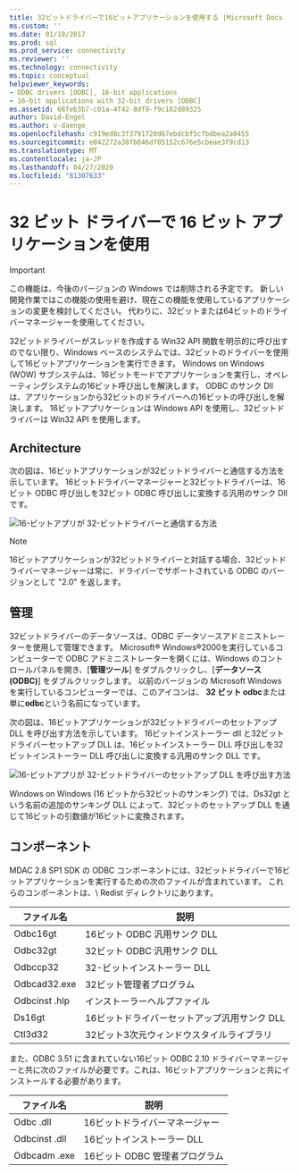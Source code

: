 ```yaml
---
title: 32ビットドライバーで16ビットアプリケーションを使用する |Microsoft Docs
ms.custom: ''
ms.date: 01/19/2017
ms.prod: sql
ms.prod_service: connectivity
ms.reviewer: ''
ms.technology: connectivity
ms.topic: conceptual
helpviewer_keywords:
- ODBC drivers [ODBC], 16-bit applications
- 16-bit applications with 32-bit drivers [ODBC]
ms.assetid: 68feb3b7-c01a-4f42-8df9-f9c182d89325
author: David-Engel
ms.author: v-daenge
ms.openlocfilehash: c919ed8c3f3791720d67ebdcbf5cfbdbea2a0455
ms.sourcegitcommit: e042272a38fb646df05152c676e5cbeae3f9cd13
ms.translationtype: MT
ms.contentlocale: ja-JP
ms.lasthandoff: 04/27/2020
ms.locfileid: "81307633"
---
```

# <a name="using-16-bit-applications-with-32-bit-drivers"></a>32 ビット ドライバーで 16 ビット アプリケーションを使用
> [!IMPORTANT]  
>  この機能は、今後のバージョンの Windows では削除される予定です。 新しい開発作業ではこの機能の使用を避け、現在この機能を使用しているアプリケーションの変更を検討してください。 代わりに、32ビットまたは64ビットのドライバーマネージャーを使用してください。  
  
 32ビットドライバーがスレッドを作成する Win32 API 関数を明示的に呼び出すのでない限り、Windows ベースのシステムでは、32ビットのドライバーを使用して16ビットアプリケーションを実行できます。 Windows on Windows (WOW) サブシステムは、16ビットモードでアプリケーションを実行し、オペレーティングシステムの16ビット呼び出しを解決します。 ODBC のサンク Dll は、アプリケーションから32ビットのドライバーへの16ビットの呼び出しを解決します。 16ビットアプリケーションは Windows API を使用し、32ビットドライバーは Win32 API を使用します。  
  
## <a name="architecture"></a>Architecture  
 次の図は、16ビットアプリケーションが32ビットドライバーと通信する方法を示しています。 16ビットドライバーマネージャーと32ビットドライバーは、16ビット ODBC 呼び出しを32ビット ODBC 呼び出しに変換する汎用のサンク Dll です。  
  
 ![16&#45;ビットアプリが 32&#45;ビットドライバーと通信する方法](../../odbc/microsoft/media/sdka2.gif "sdka2")  
  
> [!NOTE]  
>  16ビットアプリケーションが32ビットドライバーと対話する場合、32ビットドライバーマネージャーは常に、ドライバーでサポートされている ODBC のバージョンとして "2.0" を返します。  
  
## <a name="administration"></a>管理  
 32ビットドライバーのデータソースは、ODBC データソースアドミニストレーターを使用して管理できます。 Microsoft® Windows®2000を実行しているコンピューターで ODBC アドミニストレーターを開くには、Windows のコントロールパネルを開き、[**管理ツール**] をダブルクリックし、[**データソース (ODBC)**] をダブルクリックします。 以前のバージョンの Microsoft Windows を実行しているコンピューターでは、このアイコンは、 **32 ビット odbc**または単に**odbc**という名前になっています。  
  
 次の図は、16ビットアプリケーションが32ビットドライバーのセットアップ DLL を呼び出す方法を示しています。 16ビットインストーラー dll と32ビットドライバーセットアップ DLL は、16ビットインストーラー DLL 呼び出しを32ビットインストーラー DLL 呼び出しに変換する汎用のサンク DLL です。  
  
 ![16&#45;ビットアプリが 32&#45;ビットドライバーのセットアップ DLL を呼び出す方法](../../odbc/microsoft/media/sdka3.gif "sdka3")  
  
 Windows on Windows (16 ビットから32ビットのサンキング) では、Ds32gt という名前の追加のサンキング DLL によって、32ビットのセットアップ DLL を通じて16ビットの引数値が16ビットに変換されます。  
  
## <a name="components"></a>コンポーネント  
 MDAC 2.8 SP1 SDK の ODBC コンポーネントには、32ビットドライバーで16ビットアプリケーションを実行するための次のファイルが含まれています。 これらのコンポーネントは、\ Redist ディレクトリにあります。  
  
|ファイル名|説明|  
|---------------|-----------------|  
|Odbc16gt|16ビット ODBC 汎用サンク DLL|  
|Odbc32gt|32ビット ODBC 汎用サンク DLL|  
|Odbccp32|32-ビットインストーラー DLL|  
|Odbcad32.exe|32ビット管理者プログラム|  
|Odbcinst .hlp|インストーラーヘルプファイル|  
|Ds16gt|16ビットドライバーセットアップ汎用サンク DLL|  
|Ctl3d32|32ビット3次元ウィンドウスタイルライブラリ|  
  
 また、ODBC 3.51 に含まれていない16ビット ODBC 2.10 ドライバーマネージャーと共に次のファイルが必要です。これは、16ビットアプリケーションと共にインストールする必要があります。  
  
|ファイル名|説明|  
|---------------|-----------------|  
|Odbc .dll|16ビットドライバーマネージャー|  
|Odbcinst .dll|16ビットインストーラー DLL|  
|Odbcadm .exe|16ビット ODBC 管理者プログラム|
